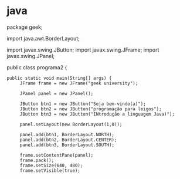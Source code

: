 # java
package geek;

import java.awt.BorderLayout;

import javax.swing.JButton;
import javax.swing.JFrame;
import javax.swing.JPanel;

public class programa2 {

	public static void main(String[] args) {
	     JFrame frame = new JFrame("geek university");
	     
	     JPanel panel = new JPanel();
	     
	     JButton btn1 = new JButton("Seja bem-vindo(a)");
	     JButton btn2 = new JButton("programação para leigos");
	     JButton btn3 = new JButton("INtrodução a linguagem Java)");
	     
	     panel.setLayout(new BorderLayout(1,0));
	     
	     panel.add(btn1, BorderLayout.NORTH);
	     panel.add(btn2, BorderLayout.CENTER);
	     panel.add(btn3, BorderLayout.SOUTH);
	     
	     frame.setContentPane(panel);
	     frame.pack();
	     frame.setSize(640, 480);
	     frame.setVisible(true);
	     
